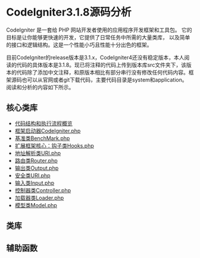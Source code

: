 # CodeIgniter3.1.8源码分析

CodeIgniter 是一套给 PHP 网站开发者使用的应用程序开发框架和工具包。 它的目标是让你能够更快速的开发，它提供了日常任务中所需的大量类库， 以及简单的接口和逻辑结构。这是一个性能小巧且性能十分出色的框架。

目前CodeIgniter的release版本是3.1.x，CodeIgniter4还没有稳定版本，本人阅读的代码的具体版本是3.1.8。现已将注释的代码上传到版本库src文件夹下，该版本的代码除了添加中文注释，和原版本相比有部分串行没有修改任何代码内容。框架源码也可以从官网或者git下载代码，主要代码目录是system和application。
阅读和分析的内容如下所示。

## 核心类库
* [代码结构和执行流程概览](SUMMARY.md)
* [框架启动器CodeIgniter.php](CodeIgniter.md)
* [基准类BenchMark.php](BenchMark.md)
* [扩展框架核心：钩子类Hooks.php](Hook.md)
* [地址解析类URI.php](URI.md)
* [路由类Router.php](Router.md)
* [输出类Output.php](Output.md)
* [安全类URI.php](Security.md)
* [输入类Input.php](Input.md)
* [控制器类Controller.php](Controller.md)
* [加载器类Loader.php](Loader.md)
* [模型类Model.php](Model.md)

## 类库

## 辅助函数

